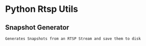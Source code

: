 # Python Rtsp Utils

## Snapshot Generator
    Generates Snapshots from an RTSP Stream and save them to disk
